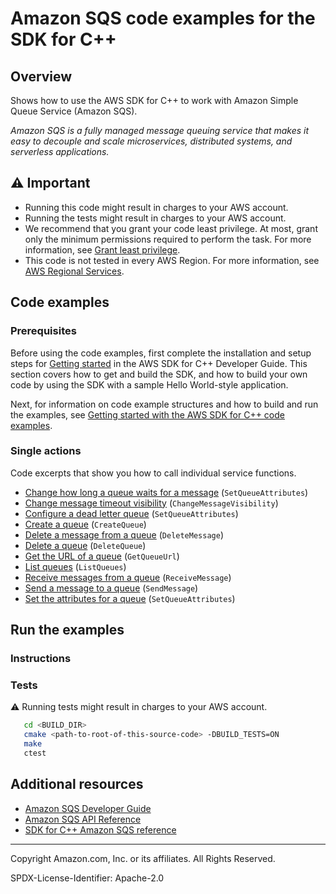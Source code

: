 <!--Generated by WRITEME on 2023-05-04 15:26:17.321839 (UTC)-->
# Amazon SQS code examples for the SDK for C++

## Overview

Shows how to use the AWS SDK for C++ to work with Amazon Simple Queue Service (Amazon SQS).

<!--custom.overview.start-->
<!--custom.overview.end-->

*Amazon SQS is a fully managed message queuing service that makes it easy to decouple and scale microservices, distributed systems, and serverless applications.*

## ⚠ Important

* Running this code might result in charges to your AWS account.
* Running the tests might result in charges to your AWS account.
* We recommend that you grant your code least privilege. At most, grant only the minimum permissions required to perform the task. For more information, see [Grant least privilege](https://docs.aws.amazon.com/IAM/latest/UserGuide/best-practices.html#grant-least-privilege).
* This code is not tested in every AWS Region. For more information, see [AWS Regional Services](https://aws.amazon.com/about-aws/global-infrastructure/regional-product-services).

<!--custom.important.start-->
<!--custom.important.end-->

## Code examples

### Prerequisites

Before using the code examples, first complete the installation and setup steps
for [Getting started](https://docs.aws.amazon.com/sdk-for-cpp/v1/developer-guide/getting-started.html) in the AWS SDK for
C++ Developer Guide.
This section covers how to get and build the SDK, and how to build your own code by using the SDK with a
sample Hello World-style application.

Next, for information on code example structures and how to build and run the examples, see [Getting started with the AWS SDK for C++ code examples](https://docs.aws.amazon.com/sdk-for-cpp/v1/developer-guide/getting-started-code-examples.html).

<!--custom.prerequisites.start-->
<!--custom.prerequisites.end-->

### Single actions

Code excerpts that show you how to call individual service functions.

* [Change how long a queue waits for a message](long_polling_on_existing_queue.cpp#L87) (`SetQueueAttributes`)
* [Change message timeout visibility](change_message_visibility.cpp#L26) (`ChangeMessageVisibility`)
* [Configure a dead letter queue](dead_letter_queue.cpp#L123) (`SetQueueAttributes`)
* [Create a queue](create_queue.cpp#L25) (`CreateQueue`)
* [Delete a message from a queue](delete_message.cpp#L25) (`DeleteMessage`)
* [Delete a queue](delete_queue.cpp#L26) (`DeleteQueue`)
* [Get the URL of a queue](get_queue_url.cpp#L25) (`GetQueueUrl`)
* [List queues](list_queues.cpp#L25) (`ListQueues`)
* [Receive messages from a queue](receive_message.cpp#L25) (`ReceiveMessage`)
* [Send a message to a queue](send_message.cpp#L25) (`SendMessage`)
* [Set the attributes for a queue](set_queue_attributes.cpp#L23) (`SetQueueAttributes`)

## Run the examples

### Instructions

<!--custom.instructions.start-->
<!--custom.instructions.end-->



### Tests

⚠ Running tests might result in charges to your AWS account.



```sh
   cd <BUILD_DIR>
   cmake <path-to-root-of-this-source-code> -DBUILD_TESTS=ON
   make
   ctest
```


<!--custom.tests.start-->
<!--custom.tests.end-->

## Additional resources

* [Amazon SQS Developer Guide](https://docs.aws.amazon.com/AWSSimpleQueueService/latest/SQSDeveloperGuide/welcome.html)
* [Amazon SQS API Reference](https://docs.aws.amazon.com/AWSSimpleQueueService/latest/APIReference/Welcome.html)
* [SDK for C++ Amazon SQS reference](https://sdk.amazonaws.com/cpp/api/LATEST/aws-cpp-sdk-sqs/html/annotated.html)

<!--custom.resources.start-->
<!--custom.resources.end-->

---

Copyright Amazon.com, Inc. or its affiliates. All Rights Reserved.

SPDX-License-Identifier: Apache-2.0